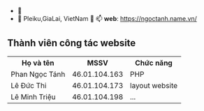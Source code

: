 -   👀 
- 🌱 Pleiku,GiaLai, VietNam 💞️ 📫 
**web**: https://ngoctanh.name.vn/


                       
<html>

<body>

<h2>Thành viên công tác website</h2>

<table style="width:100%">
  <tr>
    <th>Họ và tên</th>
    <th>MSSV</th>
    <th>Chức năng</th>
  </tr>
  <tr>
    <td>Phan Ngọc Tánh</td>
    <td>46.01.104.163</td>
    <td>PHP</td>
  </tr>
  <tr>
    <td>Lê Đức Thi</td>
    <td>46.01.104.173</td>
    <td>layout website</td>
  </tr>
   <tr>
    <td>Lê Minh Triệu</td>
    <td>46.01.104.198</td>
    <td>...</td>
  </tr>
</table>



</body>
</html>


